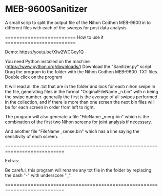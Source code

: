 # MEB-9600Sanitizer
A small scrip to split the output file of the Nihon Codhen MEB-9600 in to different files with each of the sweeps for post data analysis.

========================= How to use it =========================

Demo: https://youtu.be/XIw2WCGoy1Q

You need Python installed on the machine (https://www.python.org/downloads/)
Download the "Sanitizer.py" script
Drag the program to the folder with the Nihon Codhen MEB-9600 .TXT files.
Double click on the program

It will read all the .txt that are in the folder and look for each nihon swipe in the file,
generating files in the format "OriginalFileName _n.bin" with n being the swipe number.
generally the first is the average of all swipes performed in the collection, and if there is more than one screen
the next bin files will be for each screen in order from left to right.

The program will also generate a file "FileName _merg.bin" which is the combination of the first two
Nihon screens for joint analysis if necessary.

And another file "FileName _sense.bin" which has a line saying the sensitivity of each screen.

===========================================================================

Extras:

Be careful, this program will rename any txt file in the folder by replacing the dash "-" with underscore "_".

===========================================================================
